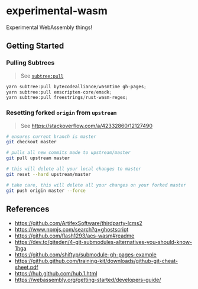 # experimental-wasm

Experimental WebAssembly things!

## Getting Started

### Pulling Subtrees

> See [`subtree:pull`][]

```js
yarn subtree:pull bytecodealliance/wasmtime gh-pages;
yarn subtree:pull emscripten-core/emsdk;
yarn subtree:pull freestrings/rust-wasm-regex;
```

[`subtree:pull`]: ./tasks/git/subtree/README.md#pull

### Resetting forked `origin` from `upstream`

> See https://stackoverflow.com/a/42332860/12127490

```sh
# ensures current branch is master
git checkout master

# pulls all new commits made to upstream/master
git pull upstream master

# this will delete all your local changes to master
git reset --hard upstream/master

# take care, this will delete all your changes on your forked master
git push origin master --force
```

## References

- https://github.com/ArtifexSoftware/thirdparty-lcms2
- https://www.npmjs.com/search?q=ghostscript
- https://github.com/flash1293/aes-wasm#readme
- https://dev.to/giteden/4-git-submodules-alternatives-you-should-know-1hga
- https://github.com/shiftyp/submodule-gh-pages-example
- https://github.github.com/training-kit/downloads/github-git-cheat-sheet.pdf
- https://hub.github.com/hub.1.html
- https://webassembly.org/getting-started/developers-guide/
